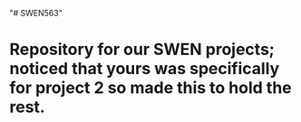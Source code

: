 "# SWEN563" 
# Repository for our SWEN projects; noticed that yours was specifically for project 2 so made this to hold the rest.
